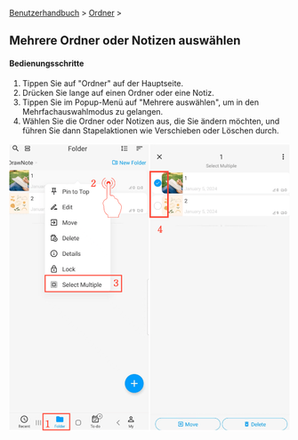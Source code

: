 [Benutzerhandbuch](/dragonnest/drawnote/manual/de) > [Ordner](/dragonnest/drawnote/manual/de/folder) >

Mehrere Ordner oder Notizen auswählen
---

#### Bedienungsschritte
1. Tippen Sie auf "Ordner" auf der Hauptseite.
2. Drücken Sie lange auf einen Ordner oder eine Notiz.
3. Tippen Sie im Popup-Menü auf "Mehrere auswählen", um in den Mehrfachauswahlmodus zu gelangen.
4. Wählen Sie die Ordner oder Notizen aus, die Sie ändern möchten, und führen Sie dann Stapelaktionen wie Verschieben oder Löschen durch.

![Mehrere Ordner oder Notizen auswählen](imgs/select_multiple_folders_or_notes.png)